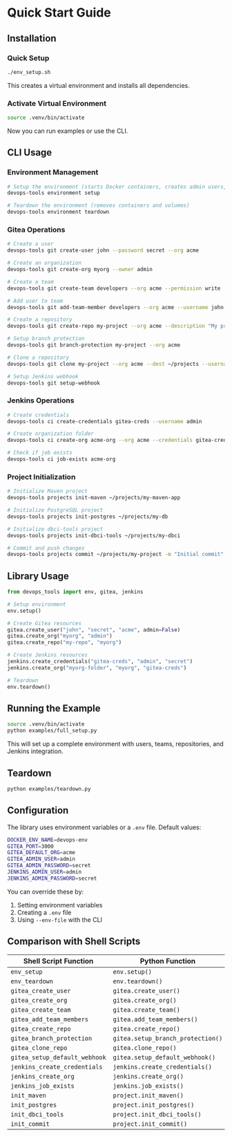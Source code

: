 # Quick Start Guide

## Installation

### Quick Setup

```bash
./env_setup.sh
```

This creates a virtual environment and installs all dependencies.

### Activate Virtual Environment

```bash
source .venv/bin/activate
```

Now you can run examples or use the CLI.

## CLI Usage

### Environment Management

```bash
# Setup the environment (starts Docker containers, creates admin users, etc.)
devops-tools environment setup

# Teardown the environment (removes containers and volumes)
devops-tools environment teardown
```

### Gitea Operations

```bash
# Create a user
devops-tools git create-user john --password secret --org acme

# Create an organization
devops-tools git create-org myorg --owner admin

# Create a team
devops-tools git create-team developers --org acme --permission write

# Add user to team
devops-tools git add-team-member developers --org acme --username john

# Create a repository
devops-tools git create-repo my-project --org acme --description "My project"

# Setup branch protection
devops-tools git branch-protection my-project --org acme

# Clone a repository
devops-tools git clone my-project --org acme --dest ~/projects --username john

# Setup Jenkins webhook
devops-tools git setup-webhook
```

### Jenkins Operations

```bash
# Create credentials
devops-tools ci create-credentials gitea-creds --username admin

# Create organization folder
devops-tools ci create-org acme-org --org acme --credentials gitea-creds

# Check if job exists
devops-tools ci job-exists acme-org
```

### Project Initialization

```bash
# Initialize Maven project
devops-tools projects init-maven ~/projects/my-maven-app

# Initialize PostgreSQL project
devops-tools projects init-postgres ~/projects/my-db

# Initialize dbci-tools project
devops-tools projects init-dbci-tools ~/projects/my-dbci

# Commit and push changes
devops-tools projects commit ~/projects/my-project -m "Initial commit"
```

## Library Usage

```python
from devops_tools import env, gitea, jenkins

# Setup environment
env.setup()

# Create Gitea resources
gitea.create_user("john", "secret", "acme", admin=False)
gitea.create_org("myorg", "admin")
gitea.create_repo("my-repo", "myorg")

# Create Jenkins resources
jenkins.create_credentials("gitea-creds", "admin", "secret")
jenkins.create_org("myorg-folder", "myorg", "gitea-creds")

# Teardown
env.teardown()
```

## Running the Example

```bash
source .venv/bin/activate
python examples/full_setup.py
```

This will set up a complete environment with users, teams, repositories, and Jenkins integration.

## Teardown

```bash
python examples/teardown.py
```

## Configuration

The library uses environment variables or a `.env` file. Default values:

```bash
DOCKER_ENV_NAME=devops-env
GITEA_PORT=3000
GITEA_DEFAULT_ORG=acme
GITEA_ADMIN_USER=admin
GITEA_ADMIN_PASSWORD=secret
JENKINS_ADMIN_USER=admin
JENKINS_ADMIN_PASSWORD=secret
```

You can override these by:
1. Setting environment variables
2. Creating a `.env` file
3. Using `--env-file` with the CLI

## Comparison with Shell Scripts

| Shell Script Function | Python Function |
|-----------------------|-----------------|
| `env_setup` | `env.setup()` |
| `env_teardown` | `env.teardown()` |
| `gitea_create_user` | `gitea.create_user()` |
| `gitea_create_org` | `gitea.create_org()` |
| `gitea_create_team` | `gitea.create_team()` |
| `gitea_add_team_members` | `gitea.add_team_members()` |
| `gitea_create_repo` | `gitea.create_repo()` |
| `gitea_branch_protection` | `gitea.setup_branch_protection()` |
| `gitea_clone_repo` | `gitea.clone_repo()` |
| `gitea_setup_default_webhook` | `gitea.setup_default_webhook()` |
| `jenkins_create_credentials` | `jenkins.create_credentials()` |
| `jenkins_create_org` | `jenkins.create_org()` |
| `jenkins_job_exists` | `jenkins.job_exists()` |
| `init_maven` | `project.init_maven()` |
| `init_postgres` | `project.init_postgres()` |
| `init_dbci_tools` | `project.init_dbci_tools()` |
| `init_commit` | `project.init_commit()` |
